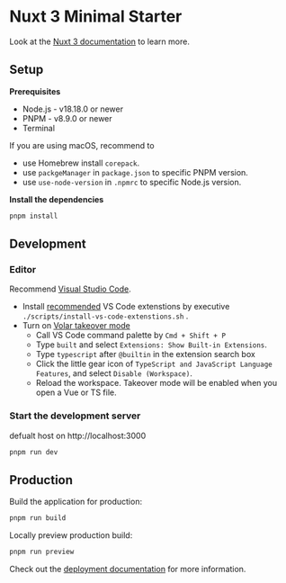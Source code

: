 # Nuxt 3 Minimal Starter

Look at the [Nuxt 3 documentation](https://nuxt.com/docs/getting-started/introduction) to learn more.

## Setup

**Prerequisites**

- Node.js - v18.18.0 or newer
- PNPM - v8.9.0 or newer
- Terminal

If you are using macOS, recommend to
- use Homebrew install `corepack`.
- use `packgeManager` in `package.json` to specific PNPM version.
- use `use-node-version` in `.npmrc` to  specific Node.js version.

**Install the dependencies**

```bash
pnpm install

```

## Development

### Editor
Recommend [Visual Studio Code](https://code.visualstudio.com/).

- Install [recommended](./.vscode/extensions.json) VS Code extenstions by executive `./scripts/install-vs-code-extenstions.sh` .
- Turn on [Volar takeover mode](https://vuejs.org/guide/typescript/overview.html#volar-takeover-mode)
  - Call VS Code command palette by `Cmd + Shift + P`
  - Type `built` and select `Extensions: Show Built-in Extensions`.
  - Type `typescript` after `@builtin` in the extension search box
  - Click the little gear icon of `TypeScript and JavaScript Language Features`, and select `Disable (Workspace)`.
  - Reload the workspace. Takeover mode will be enabled when you open a Vue or TS file.

### Start the development server

defualt host on http://localhost:3000

```bash
pnpm run dev
```

## Production

Build the application for production:

```bash
pnpm run build
```

Locally preview production build:

```bash
pnpm run preview
```

Check out the [deployment documentation](https://nuxt.com/docs/getting-started/deployment) for more information.
